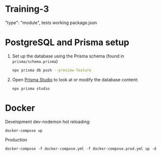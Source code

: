 # Training-3
"type": "module", tests working package.json

# PostgreSQL and Prisma setup

1. Set up the database using the Prisma schema (found in `prisma/schema.prisma`)
   ```sh
   npx prisma db push --preview-feature
   ```
2. Open [Prisma Studio](https://www.prisma.io/studio) to look at or modify the database content:
   ```
   npx prisma studio
   ```

# Docker

Development dev-nodemon hot reloading:
```
docker-compose up
```

Production
```
docker-compose -f docker-compose.yml -f docker-compose.prod.yml up -d
```